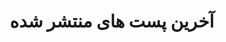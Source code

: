 ---
title: "آخرین پست های منتشر شده"
draft: false
bg_image: "images/IMG.jpg"
description : "وبلاگ انجمن - مطالبی که توسط  شخص دانشجویان ارايه خواهد شد مطالب علمی مجلات و حتی نکاتی در باب آموزش و نکات دانشگاهی"
---